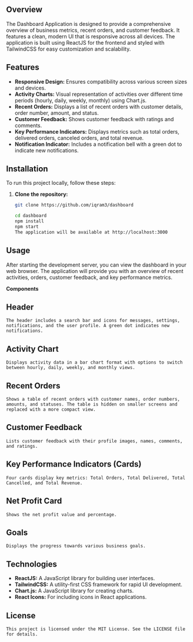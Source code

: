 ## Overview

The Dashboard Application is designed to provide a comprehensive overview of business metrics, recent orders, and customer feedback. It features a clean, modern UI that is responsive across all devices. The application is built using ReactJS for the frontend and styled with TailwindCSS for easy customization and scalability.

## Features

- **Responsive Design:** Ensures compatibility across various screen sizes and devices.
- **Activity Charts:** Visual representation of activities over different time periods (hourly, daily, weekly, monthly) using Chart.js.
- **Recent Orders:** Displays a list of recent orders with customer details, order number, amount, and status.
- **Customer Feedback:** Shows customer feedback with ratings and comments.
- **Key Performance Indicators:** Displays metrics such as total orders, delivered orders, canceled orders, and total revenue.
- **Notification Indicator:** Includes a notification bell with a green dot to indicate new notifications.

## Installation

To run this project locally, follow these steps:

1. **Clone the repository:**

   ```bash
   git clone https://github.com/iqram3/dashboard

   cd dashboard
   npm install
   npm start
   The application will be available at http://localhost:3000

## Usage

   After starting the development server, you can view the dashboard in your web browser. The application will provide you with an overview of recent activities, orders, customer feedback, and key performance metrics.

   **Components**
## Header
    The header includes a search bar and icons for messages, settings, notifications, and the user profile. A green dot indicates new notifications.

## Activity Chart
    Displays activity data in a bar chart format with options to switch between hourly, daily, weekly, and monthly views.

## Recent Orders
    Shows a table of recent orders with customer names, order numbers, amounts, and statuses. The table is hidden on smaller screens and replaced with a more compact view.

## Customer Feedback
    Lists customer feedback with their profile images, names, comments, and ratings.

## Key Performance Indicators (Cards)
    Four cards display key metrics: Total Orders, Total Delivered, Total Cancelled, and Total Revenue.

## Net Profit Card
    Shows the net profit value and percentage.

## Goals
    Displays the progress towards various business goals.  

## Technologies
 - **ReactJS:** A JavaScript library for building user interfaces.
 - **TailwindCSS:** A utility-first CSS framework for rapid UI development.
 - **Chart.js:** A JavaScript library for creating charts.
 - **React Icons:** For including icons in React applications.
  
## License
    This project is licensed under the MIT License. See the LICENSE file for details.
